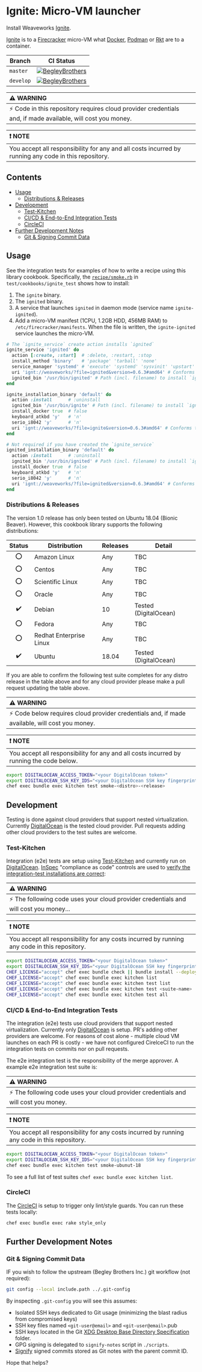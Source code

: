 # Ignite: Micro-VM launcher

Install Weaveworks [Ignite](https://ignite.readthedocs.io/en/stable/index.html).

[Ignite](https://ignite.readthedocs.io/en/stable/index.html) is to a
[Firecracker](https://firecracker-microvm.github.io/) micro-VM what
[Docker](https://hub.docker.io), [Podman](https://podman.io) or
[Rkt](http://coreos.com/rkt) are to a container.

|Branch  | CI Status |
|--------|-----------|
| `master` | [![BegleyBrothers](https://circleci.com/gh/BegleyBrothers/cookbook-ignite/tree/master.svg?style=svg)](https://circleci.com/gh/BegleyBrothers/cookbook-ignite/tree/master) |
| `develop` | [![BegleyBrothers](https://circleci.com/gh/BegleyBrothers/cookbook-ignite/tree/develop.svg?style=svg)](https://circleci.com/gh/BegleyBrothers/cookbook-ignite/tree/develop) |

| :warning: WARNING          |
|:---------------------------|
| :zap: Code in this repository requires cloud provider credentials and, if made available, will cost you money. |

| :exclamation: NOTE         |
|:---------------------------|
| You accept all responsibility for any and all costs incurred by running any code in this repository.  |

## Contents
<!--ts-->
* [Usage](#usage)
  * [Distributions &amp; Releases](#distributions--releases)
* [Development](#development)
  * [Test-Kitchen](#test-kitchen)
  * [CI/CD &amp; End-to-End Integration Tests](#cicd--end-to-end-integration-tests)
  * [CircleCI](#circleci)
* [Further Development Notes](#further-development-notes)
  * [Git &amp; Signing Commit Data](#git--signing-commit-data)
<!--te-->

## Usage

See the integration tests for examples of how to write a recipe using this
library cookbook.
Specifically, the [`recipe/smoke.rb`](./test/cookbooks/ignite_test/recipes/smoke.rb)
in `test/cookbooks/ignite_test` shows how to install:

1. The `ignite` binary.
1. The `ignited` binary.
1. A service that launches `ignited` in daemon mode (service name `ignite-ignited`).
1. Add a micro-VM manifest (1CPU, 1.2GB HDD, 456MB RAM) to
   `/etc/firecracker/manifests`.
   When the file is written, the `ignite-ignited` service launches the micro-VM.

```ruby
# The `ignite_service` create action installs `ignited`
ignite_service 'ignited' do
  action [:create, :start]  # :delete, :restart, :stop
  install_method 'binary'   # 'package' 'tarball' 'none'
  service_manager 'systemd' # 'execute' 'systemd' 'sysvinit' 'upstart'
  uri 'ignt://weaveworks/?file=ignited&version=0.6.3#amd64' # Conforms to URI spec
  ignited_bin '/usr/bin/ignited' # Path (incl. filename) to install `ignited` executable
end

ignite_installation_binary 'default' do
  action :install      # :uninstall
  ignited_bin '/usr/bin/ignite' # Path (incl. filename) to install `ignite` executable
  install_docker true  # false
  keyboard_atkbd 'y'   # 'n'
  serio_i8042 'y'      # 'n'
  uri 'ignt://weaveworks/?file=ignite&version=0.6.3#amd64' # Conforms to URI spec
end

# Not required if you have created the `ignite_service`
ignited_installation_binary 'default' do
  action :install      # :uninstall
  ignited_bin '/usr/bin/ignited' # Path (incl. filename) to install `ignited` executable
  install_docker true  # false
  keyboard_atkbd 'y'   # 'n'
  serio_i8042 'y'      # 'n'
  uri 'ignt://weaveworks/?file=ignited&version=0.6.3#amd64' # Conforms to URI spec
end
```

### Distributions & Releases

The version 1.0 release has only been tested on Ubuntu 18.04 (Bionic Beaver).
However, this cookbook library supports the following distributions:

| Status           | Distribution            | Releases | Detail |
|:----------------:|-------------------------|----------|--------|
| :o:              | Amazon Linux            | Any      | TBC    |
| :o:              | Centos                  | Any      | TBC    |
| :o:              | Scientific Linux        | Any      | TBC    |
| :o:              | Oracle                  | Any      | TBC    |
|:heavy_check_mark:| Debian                  | 10       | Tested (DigitalOcean) |
| :o:              | Fedora                  | Any      | TBC    |
| :o:              | Redhat Enterprise Linux | Any      | TBC    |
|:heavy_check_mark:| Ubuntu                  | 18.04    | Tested (DigitalOcean) |

If you are able to confirm the following test suite completes for any distro
release in the table above and for any cloud provider please make a pull request
updating the table above.

| :warning: WARNING          |
|:---------------------------|
| :zap: Code below requires cloud provider credentials and, if made available, will cost you money. |

| :exclamation: NOTE         |
|:---------------------------|
| You accept all responsibility for any and all costs incurred by running the code below.  |

```bash
export DIGITALOCEAN_ACCESS_TOKEN="<your DigitalOcean token>"
export DIGITALOCEAN_SSH_KEY_IDS="<your DigitalOcean SSH key fingerprint>"
chef exec bundle exec kitchen test smoke-<distro>-<release>
```

## Development

Testing is done against cloud providers that support nested virtualization.
Currently [DigitalOcean](https://m.do.co/c/9a152ce8c79e) is the tested cloud
provider.
Pull requests adding other cloud providers to the test suites are welcome.

### Test-Kitchen

Integration (e2e) tests are setup using [Test-Kitchen](https://github.com/test-kitchen/test-kitchen)
and currently run on [DigitalOcean](https://m.do.co/c/9a152ce8c79e).
[InSpec](https://www.inspec.io/) "compliance as code" controls are used to
[verify the integration-test installations are correct](./test/integration/smoke/inspec/assert_functioning_spec.rb):

| :warning: WARNING          |
|:---------------------------|
| :zap: The following code uses your cloud provider credentials and will cost you money...      |

| :exclamation: NOTE         |
|:---------------------------|
| You accept all responsibility for any costs incurred by running any code in this repository.  |

```bash
export DIGITALOCEAN_ACCESS_TOKEN="<your DigitalOcean token>"
export DIGITALOCEAN_SSH_KEY_IDS="<your DigitalOcean SSH key fingerprint>"
CHEF_LICENSE="accept" chef exec bundle check || bundle install --deployment --clean --jobs=1 --retry=3
CHEF_LICENSE="accept" chef exec bundle exec kitchen list
CHEF_LICENSE="accept" chef exec bundle exec kitchen test list
CHEF_LICENSE="accept" chef exec bundle exec kitchen test <suite-name>
CHEF_LICENSE="accept" chef exec bundle exec kitchen test all
```

### CI/CD & End-to-End Integration Tests

The integration (e2e) tests use cloud providers that support nested
virtualization.
Currently only [DigitalOcean](https://m.do.co/c/9a152ce8c79e) is setup.
PR's adding other providers are welcome.
For reasons of cost alone - multiple cloud VM launches on each PR is costly - we
have not configured CirelceCI to run the integration tests on commits nor
on pull requests.

The e2e integration test is the responsibility of the merge approver.
A example e2e integration test suite is:

| :warning: WARNING          |
|:---------------------------|
| :zap: The following code uses your cloud provider credentials and will cost you money.      |

| :exclamation: NOTE         |
|:---------------------------|
| You accept all responsibility for any costs incurred by running any code in this repository.  |

```bash
export DIGITALOCEAN_ACCESS_TOKEN="<your DigitalOcean token>"
export DIGITALOCEAN_SSH_KEY_IDS="<your DigitalOcean SSH key fingerprint>"
chef exec bundle exec kitchen test smoke-ubunut-18
```

To see a full list of test suites `chef exec bundle exec kitchen list`.

### CircleCI

The [CircleCI](https://circleci.com/gh/BegleyBrothers/cookbook-ignite) is setup
to trigger only lint/style guards.
You can run these tests locally:

```bash
chef exec bundle exec rake style_only
```

## Further Development Notes

### Git & Signing Commit Data

IF you wish to follow the upstream (Begley Brothers Inc.) git workflow
(not required):

```bash
git config --local include.path ../.git-config
```

By inspecting `.git-config` you will see this assumes:

* Isolated SSH keys dedicated to Git usage (minimizing the blast radius from
  compromised keys)
* SSH key files named `<git-user@email>` and `<git-user@email>`.pub
* SSH keys located in the Git [XDG Desktop Base Directory Specification](https://specifications.freedesktop.org/basedir-spec/basedir-spec-latest.html) folder.
* GPG signing is delegated to `signify-notes` script in `./scripts`.
* [Signify](https://www.openbsd.org/papers/bsdcan-signify.html) signed commits
  stored as Git notes with the parent commit ID.

Hope that helps?
